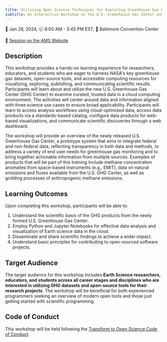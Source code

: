 ```yaml
---
title: Utilizing Open Science Techniques for Exploring Greenhouse Gas Data
subtitle: An Interactive Workshop on the U.S. Greenhouse Gas Center and VEDA Tools for use in Earth Science Research
---
```

📅 Jan 28, 2024, 🕣 8:00 AM - 3:45 PM EST, 📍 Baltimore Convention Center

🔗 [Session on the AMS Website](https://www.ametsoc.org/index.cfm/ams/education-careers/careers/professional-development/short-courses/advancing-open-science-an-interactive-workshop-on-harnessing-veda-for-earth-science-research-at-the-u-s-greenhouse-gas-center/)

## Description

This workshop provides a hands-on learning experience for researchers, educators, and students who are eager to harness NASA's key greenhouse gas datasets, open-source tools, and accessible computing resources for visualizing, exploring, publishing, and communicating scientific results. Participants will learn about and utilize the new U.S. Greenhouse Gas Center (GHG Center) to examine curated, trusted data in a cloud computing environment. The activities will center around data and information aligned with three science use cases to ensure broad applicability.  Participants will learn to access analysis workflows using cloud-optimized data, access data products via a standards-based catalog, configure data products for web-based visualizations, and communicate scientific discoveries through a web dashboard. 

The workshop will provide an overview of the newly released U.S. Greenhouse Gas Center, a prototype system that aims to integrate federal and non-federal data, reflecting transparency in both data and methods, to address a variety of end user needs for greenhouse gas monitoring and to bring together actionable information from multiple sources. Examples of products that will be part of this training include methane concentration anomalies from space-based instruments (e.g., EMIT), data on natural emissions and fluxes available from the U.S. GHG Center, as well as gridding processes of anthropogenic methane emissions. 

## Learning Outcomes

Upon completing this workshop, participants will be able to:

1. Understand the scientific basis of the GHG products from the newly formed U.S. Greenhouse Gas Center.
2. Employ Python and Jupyter Notebooks for effective data analysis and visualization of Earth science data in the cloud.
3. Disseminate and share scientific findings to achieve a wider impact.
4. Understand basic principles for contributing to open-sourced software projects.

## Target Audience

The target audience for this workshop includes **Earth Science researchers, educators, and students across all career stages and disciplines who are interested in utilizing GHG datasets and open-source tools for their research projects**. The workshop will be beneficial for both experienced programmers seeking an overview of modern open tools and those just getting started with scientific programming.

## Code of Conduct

This workshop will be held following the [Transform to Open Science Code of Conduct](https://github.com/nasa/Transform-to-Open-Science/blob/main/CODE_OF_CONDUCT.md).
